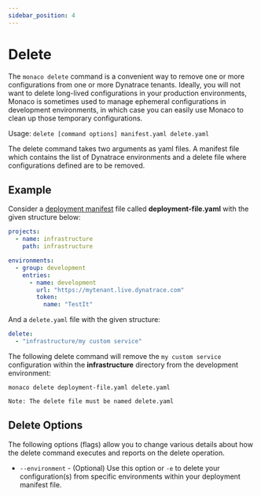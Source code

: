 ```yaml
---
sidebar_position: 4
---
```


# Delete

The `monaco delete` command is a convenient way to remove one or more configurations from one or more Dynatrace tenants. Ideally, you will not want to delete long-lived configurations in your production environments, Monaco is sometimes used to manage ephemeral configurations in development environments, in which case you can easily use Monaco to clean up those temporary configurations.

Usage: `delete [command options] manifest.yaml delete.yaml`

The delete command takes two arguments as yaml files. A manifest file which contains the list of Dynatrace environments and a delete file where configurations defined are to be removed.

## Example

Consider a [deployment manifest](./configuration/configuration.md#deployment-manifest) file called **deployment-file.yaml** with the given structure below:

```yaml
projects:
  - name: infrastructure
    path: infrastructure

environments:
  - group: development
    entries:
      - name: development
        url: "https://mytenant.live.dynatrace.com"
        token:
          name: "TestIt"
```

And a `delete.yaml` file with the given structure:

```yaml
delete:
  - "infrastructure/my custom service"
```

The following delete command will remove the `my custom service` configuration within the **infrastructure** directory from the development environment:

```shell
monaco delete deployment-file.yaml delete.yaml
```

```
Note: The delete file must be named delete.yaml
```

## Delete Options

The following options (flags) allow you to change various details about how the delete command executes and reports on the delete operation.

- `--environment` - (Optional) Use this option or `-e` to delete your configuration(s) from specific environments within your deployment manifest file.
